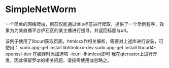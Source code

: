 # SimpleNetWorm

一个简单的网络爬虫，目前仅能通过title标签进行爬取，提供了一个示例程序，效果为为某直播平台炉石区的某主播进行搜寻，并返回标题与url。

该例子使用了libcurl获取页面，htmlcxx作相关解析，需要对上述库进行安装，可使用：
sudo apg-get install libhtmlcxx-dev
sudo apg-get install libcurl4-openssl-dev
在编译时添加选项 -lcurl -lhtmlcxx即可
我在qtcreator上进行开发，因此保留罗qt的相关问题，请按需使用或忽略之。
